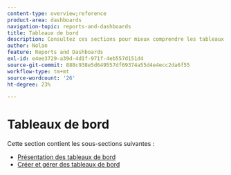 ```yaml
---
content-type: overview;reference
product-area: dashboards
navigation-topic: reports-and-dashboards
title: Tableaux de bord
description: Consultez ces sections pour mieux comprendre les tableaux de bord dans Adobe Workfront.
author: Nolan
feature: Reports and Dashboards
exl-id: e4ee3729-a39d-4d1f-971f-4eb557d151d4
source-git-commit: 888c938e5d649557df69374a55d4e4ecc2da6f55
workflow-type: tm+mt
source-wordcount: '26'
ht-degree: 23%

---
```


# Tableaux de bord

Cette section contient les sous-sections suivantes :

* [Présentation des tableaux de bord](../../reports-and-dashboards/dashboards/understanding-dashboards/understand-dashboards.md)
* [Créer et gérer des tableaux de bord](../../reports-and-dashboards/dashboards/creating-and-managing-dashboards/create-and-manage-dashboards.md)
   <!--outdated link:* [Basic Reporting: Create a basic Dashboard](https://one.workfront.com/s/learningpath1/create-a-basic-dashboard-in-the-new-workfront-experience-20Y4X000000CaunUAC)-->
